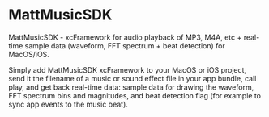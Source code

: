# MattMusicSDK
MattMusicSDK - xcFramework for audio playback of MP3, M4A, etc + real-time sample data (waveform, FFT spectrum + beat detection) for MacOS/iOS.

Simply add MattMusicSDK xcFramework to your MacOS or iOS project, send it the filename of a music or sound effect file
in your app bundle, call play, and get back real-time data: sample data for drawing the waveform, FFT spectrum bins and magnitudes,
and beat detection flag (for example to sync app events to the music beat).

